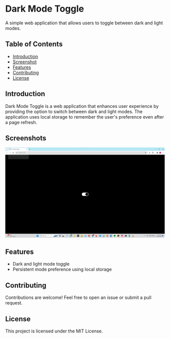 # Dark Mode Toggle


A simple web application that allows users to toggle between dark and light modes.

## Table of Contents

- [Introduction](#introduction)
- [Screenshot](#screenshots)
- [Features](#features)
- [Contributing](#contributing)
- [License](#license)

## Introduction

Dark Mode Toggle is a web application that enhances user experience by providing the option to switch between dark and light modes. The application uses local storage to remember the user's preference even after a page refresh.

## Screenshots
![Dark Mode Toggle](https://github.com/jamalsalim-js12/Dark-Mode-Toggle/blob/main/images/Dark-Mode-Toggle.png)

## Features

- Dark and light mode toggle
- Persistent mode preference using local storage

## Contributing
Contributions are welcome! Feel free to open an issue or submit a pull request.

## License
This project is licensed under the MIT License.
